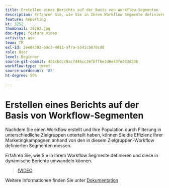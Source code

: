 ```yaml
---
title: Erstellen eines Berichts auf der Basis von Workflow-Segmenten
description: Erfahren Sie, wie Sie in Ihrem Workflow Segmente definieren und diese in dynamische Berichte umwandeln können.
feature: Reporting
kt: 3252
thumbnail: 28262.jpg
doc-type: feature video
activity: use
team: TM
exl-id: 2ee84302-69c3-4011-af7a-5541ca070cd8
role: User
level: Beginner
source-git-commit: 481cbdcc9ac7446cc36fbff6e3d6e43fe333d30b
workflow-type: tm+mt
source-wordcount: '85'
ht-degree: 50%

---
```


# Erstellen eines Berichts auf der Basis von Workflow-Segmenten

Nachdem Sie einen Workflow erstellt und Ihre Population durch Filterung in unterschiedliche Zielgruppen unterteilt haben, können Sie die Effizienz Ihrer Marketingkampagnen anhand von den in diesem Zielgruppen-Workflow definierten Segmenten messen.

Erfahren Sie, wie Sie in Ihrem Workflow Segmente definieren und diese in dynamische Berichte umwandeln können.

>[!VIDEO](https://video.tv.adobe.com/v/28262?quality=12)

Weitere Informationen finden Sie unter [Dokumentation](https://experienceleague.adobe.com/docs/campaign-standard/using/reporting/customizing-reports/creating-a-report-workflow-segment.html?lang=en)
